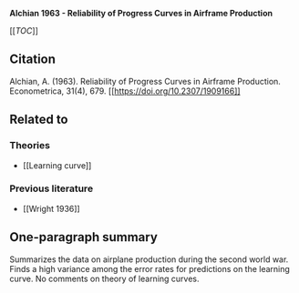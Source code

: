 **Alchian 1963 - Reliability of Progress Curves in Airframe Production**

[[_TOC_]]

## Citation
Alchian, A. (1963). Reliability of Progress Curves in Airframe Production. Econometrica, 31(4), 679. [[https://doi.org/10.2307/1909166]]

## Related to

### Theories
* [[Learning curve]]

### Previous literature
* [[Wright 1936]]

## One-paragraph summary
Summarizes the data on airplane production during the second world war. Finds a high variance among the error rates for predictions on the learning curve. No comments on theory of learning curves.